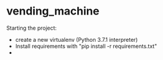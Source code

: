 # vending_machine

Starting the project:
- create a new virtualenv (Python 3.7.1 interpreter)
- Install requirements with "pip install -r requirements.txt"
- 